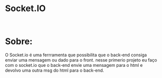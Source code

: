 <h1>Socket.IO</h1>
<br>
<h1>Sobre:</h1>
O Socket.io é uma ferrramenta que possibilita que o back-end consiga enviar uma mensagem ou dado para o front.
nesse primerio projeto eu faço com o socket.io que o back-end envie uma mensagem para o html e devolvo uma outra msg do html para o back-end.